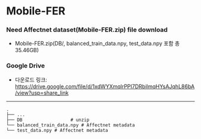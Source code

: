 # Mobile-FER

### Need Affectnet dataset(Mobile-FER.zip) file download
- Mobile-FER.zip(DB/, balanced_train_data.npy, test_data.npy 포함 총 35.46GB)

### Google Drive 
- 다운로드 링크: https://drive.google.com/file/d/1xdWYXmqlrPPI7DRbilmqHYsAJqhL86bA/view?usp=share_link

---


    .
    ├── ...
    ├── DB                  # unzip
    └── balanced_train_data.npy # Affectnet metadata
    └── test_data.npy # Affectnet metadata


